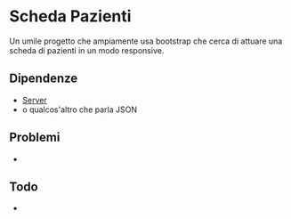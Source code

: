 # Scheda Pazienti

Un umile progetto che ampiamente usa bootstrap che cerca di attuare una scheda di pazienti in un modo responsive.

## Dipendenze

- [Server](https://gitlab.com/fondazione-its-volta/2019/programmazione-web/server)
- o qualcos'altro che parla JSON

## Problemi

- 

## Todo

- 